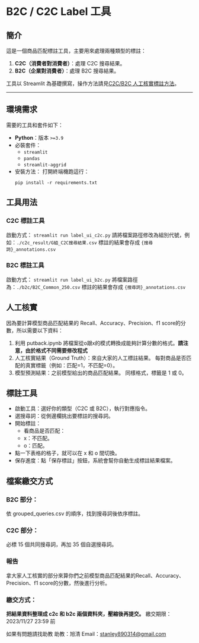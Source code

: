 # B2C / C2C Label 工具
## 簡介
這是一個商品匹配標註工具，主要用來處理兩種類型的標註：
1. **C2C（消費者對消費者）**：處理 C2C 搜尋結果。
2. **B2C（企業對消費者）**：處理 B2C 搜尋結果。

工具以 Streamlit 為基礎撰寫，操作方法請見[C2C/B2C 人工核實標註方法](https://youtu.be/p-yDBZYThUA)。

---

## 環境需求
需要的工具和套件如下：
- **Python**：版本 `>=3.9`
- 必裝套件：
  - `streamlit`
  - `pandas`
  - `streamlit-aggrid`
- 安裝方法：
  打開終端機跑這行：
  ```
  pip install -r requirements.txt
  ```

## 工具用法
### C2C 標註工具
啟動方式：
`streamlit run label_ui_c2c.py`
請將檔案路徑修改為組別代號，例如：`./c2c_result/G組_C2C搜尋結果.csv`
標註的結果會存成 `{搜尋詞}_annotations.csv`

### B2C 標註工具
啟動方式：
`streamlit run label_ui_b2c.py`
將檔案路徑為：`./b2c/B2C_Common_250.csv`
標註的結果會存成 `{搜尋詞}_annotations.csv`

## 人工核實
因為要計算模型商品匹配結果的 Recall、Accuracy、Precision、f1 score的分數，所以需要以下資料：
1. 利用 putback.ipynb 將檔案從o跟x的模式轉換成能夠計算分數的格式。**請注意，由於格式不同需要修改程式**
2. 人工核實結果（Ground Truth）：來自大家的人工標註結果。
    每對商品是否匹配的真實標籤（例如：匹配=1，不匹配=0）。
3. 模型預測結果：之前模型給出的商品匹配結果。
    同樣格式，標籤是 1 或 0。


## 標註工具
* 啟動工具：選好你的類型（C2C 或 B2C），執行對應指令。
* 選搜尋詞：從側邊欄挑出要標註的搜尋詞。
* 開始標註：
    * 看商品是否匹配：
    * x：不匹配。
    * o：匹配。
* 點一下表格的格子，就可以在 x 和 o 間切換。
* 保存進度：點「保存標註」按鈕，系統會幫你自動生成標註結果檔案。

## 檔案繳交方式
### B2C 部分：
依 grouped_queries.csv 的順序，找到搜尋詞後依序標註。
### C2C 部分：
必標 15 個共同搜尋詞，再加 35 個自選搜尋詞。
### 報告
拿大家人工核實的部分來算你們之前模型商品匹配結果的Recall、Accuracy、Precision、f1 score的分數，然後進行分析。
### 繳交方式：
**把結果資料整理成 c2c 和 b2c 兩個資料夾，壓縮後再提交。**
繳交期限：
2023/11/27 23:59 前


如果有問題請找助教
助教：旭清
Email：stanley890314@gmail.com
